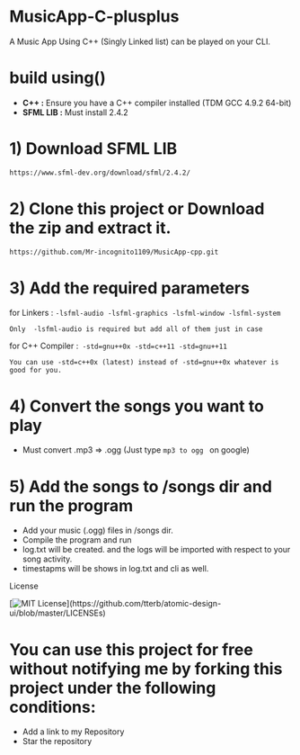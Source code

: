 # MusicApp-C-plusplus
A Music App Using C++ (Singly Linked list) can be played on your CLI.

 # **build using()** 

 * **C++ :** Ensure you have a C++ compiler installed (TDM GCC 4.9.2 64-bit)
 * **SFML LIB :** Must install 2.4.2

 # 1) Download SFML LIB
```bash
https://www.sfml-dev.org/download/sfml/2.4.2/
```

# 2) Clone this project or Download the zip and extract it.

```bash
https://github.com/Mr-incognito1109/MusicApp-cpp.git
```

# 3) Add the required parameters 

for Linkers : `-lsfml-audio
              -lsfml-graphics
              -lsfml-window
              -lsfml-system`
              
```Only  -lsfml-audio is required but add all of them just in case ```

for C++ Compiler :` -std=gnu++0x
                   -std=c++11
                   -std=gnu++11`
                   
```You can use -std=c++0x (latest) instead of -std=gnu++0x whatever is good for you.```

# 4) Convert the songs you want to play

* Must convert .mp3 => .ogg (Just type  `mp3 to ogg ` on google)

# 5) Add the songs to /songs dir and run the program 

* Add your music (.ogg) files in /songs dir.
* Compile the program and run
* log.txt will be created. and the logs will be imported with respect to your song activity.
* timestapms will be shows in log.txt and cli as well.

License 

[![MIT License](https://img.shields.io/apm/l/atomic-design-ui.svg?)](https://github.com/tterb/atomic-design-ui/blob/master/LICENSEs)

# You can use this project for free without notifying me by forking this project under the following conditions:

* Add a link to my Repository
* Star the repository











